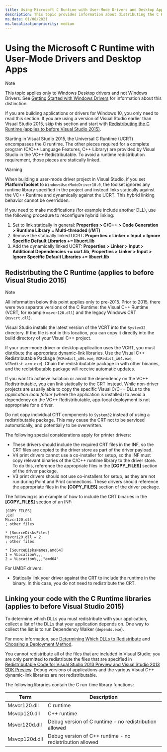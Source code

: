 ```yaml
---
title: Using Microsoft C Runtime with User-Mode Drivers and Desktop Apps
description: This topic provides information about distributing the C Runtime Libraries with applications and drivers for Windows 8 and Windows 8.1.
ms.date: 01/08/2021
ms.localizationpriority: medium
---
```


# Using the Microsoft C Runtime with User-Mode Drivers and Desktop Apps

> [!NOTE]
> This topic applies only to Windows Desktop drivers and not Windows Drivers. See [Getting Started with Windows Drivers](getting-started-with-windows-drivers.md) for information about this distinction.

If you are building applications or drivers for Windows 10, you only need to read this section. If you are using a version of Visual Studio earlier than Visual Studio 2015, skip this section and start with [Redistributing the C Runtime (applies to before Visual Studio 2015)](#redistributing-the-c-runtime-applies-to-before-visual-studio-2015).

Starting in Visual Studio 2015, the Universal C Runtime (UCRT) encompasses the C runtime. The other pieces required for a complete program (C/C++ Language Features, C++ Library) are provided by Visual Studio in the VC++ Redistributable. To avoid a runtime redistribution requirement, those pieces are statically linked.

> [!WARNING]
> When building a user-mode driver project in Visual Studio, if you set **PlatformToolset**  to `WindowsUserModeDriver10.0`, the toolset ignores any runtime library specified in the project and instead links statically against the VC++ Runtime and dynamically against the UCRT.  This hybrid linking behavior cannot be overridden.

If you need to make modifications (for example include another DLL), use the following procedure to reconfigure hybrid linking:

1. Set to link statically in general: **Properties > C/C++ > Code Generation > Runtime Library = Multi-threaded (/MT)**
2. Remove the statically linked UCRT: **Properties > Linker > Input > Ignore Specific Default Libraries += libucrt.lib**
3. Add the dynamically linked UCRT: **Properties > Linker > Input > Additional Dependencies += ucrt.lib**, **Properties > Linker > Input > Ignore Specific Default Libraries += libucrt.lib**

## Redistributing the C Runtime (applies to before Visual Studio 2015)

> [!NOTE]
> All information below this point applies only to pre-2015. Prior to 2015, there were two separate versions of the C Runtime: the Visual C++ Runtime (VCRT, for example `msvcr120.dll`) and the legacy Windows CRT (`msvcrt.dll`).  

Visual Studio installs the latest version of the VCRT into the `System32` directory. If the file is not in this location, you can copy it directly into the build directory of your Visual C++ project.

If your user-mode driver or desktop application uses the VCRT, you must distribute the appropriate dynamic-link libraries. Use the Visual C++ Redistributable Package (`VCRedist_x86.exe`, `VCRedist_x64.exe`, `VCRedist_arm.exe`). Chain the redistributable package in with other binaries, and the redistributable package will receive automatic updates.

If you want to achieve isolation or avoid the dependency on the VC++ Redistributable, you can link statically to the CRT instead. 
While non-driver projects are usually able to copy the specific Visual C/C++ DLLs to the *application local folder* (where the application is installed) to avoid a dependency on the VC++ Redistributable, app-local deployment is not appropriate for a driver.

Do not copy individual CRT components to `System32` instead of using a redistributable package. This may cause the CRT not to be serviced automatically, and potentially to be overwritten.

The following special considerations apply for printer drivers:

-   These drivers should include the required CRT files in the INF, so the CRT files are copied to the driver store as part of the driver payload.
-   V4 print drivers cannot use a co-installer for setup, so the INF must copy relevant binaries of the C/C++ runtime library to the driver store. To do this, reference the appropriate files in the **\[COPY\_FILES\]** section of the driver package.
-   V3 print drivers should not use co-installers for setup, as they are not run during Point and Print connections. These drivers should reference the appropriate files in the **\[COPY\_FILES\]** section of the driver package.

The following is an example of how to include the CRT binaries in the **\[COPY\_FILES\]** section of an INF:

```inf
[COPY_FILES]
;CRT
Msvcr120.dll
; other files

* [SourceDisksFiles]
Msvcr120.dll = 2 
; other files

* [SourceDisksNames.amd64]
1 = %Location%,,,
2 = %Location%,,,"amd64"
```

For UMDF drivers:

-   Statically link your driver against the CRT to include the runtime in the binary. In this case, you do not need to redistribute the CRT.

## Linking your code with the C Runtime libraries (applies to before Visual Studio 2015)

To determine which DLLs you must redistribute with your application, collect a list of the DLLs that your application depends on. One way to collect the list is to run Dependency Walker (`depends.exe`).

For more information, see [Determining Which DLLs to Redistribute](/previous-versions/visualstudio/visual-studio-2013/8kche8ah(v=vs.120)) and [Choosing a Deployment Method](/previous-versions/visualstudio/visual-studio-2013/ms235316(v=vs.120)).

You cannot redistribute all of the files that are included in Visual Studio; you are only permitted to redistribute the files that are specified in [Redistributable Code for Visual Studio 2013 Preview and Visual Studio 2013 SDK Preview](https://go.microsoft.com/fwlink/p/?linkid=320999). Debug versions of applications and the various Visual C++ dynamic-link libraries are not redistributable.

The following libraries contain the C run-time library functions:

|Term|Description|
|--- |--- |
|Msvcr120.dll|C runtime|
|Msvcp120.dll|C++ runtime|
|Msvcr120d.dll|Debug version of C runtime - no redistribution allowed|
|Msvcp120d.dll|Debug version of C++ runtime - no redistribution allowed|

